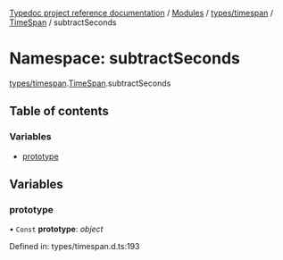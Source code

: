 [Typedoc project reference documentation](../README.md) / [Modules](../modules.md) / [types/timespan](types_timespan.md) / [TimeSpan](types_timespan.timespan.md) / subtractSeconds

# Namespace: subtractSeconds

[types/timespan](types_timespan.md).[TimeSpan](types_timespan.timespan.md).subtractSeconds

## Table of contents

### Variables

- [prototype](types_timespan.timespan.subtractseconds.md#prototype)

## Variables

### prototype

• `Const` **prototype**: *object*

Defined in: types/timespan.d.ts:193
